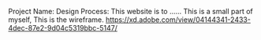 Project Name:
Design Process: 
This website is to ......
This is a small part of myself, 
This is the wireframe. https://xd.adobe.com/view/04144341-2433-4dec-87e2-9d04c5319bbc-5147/